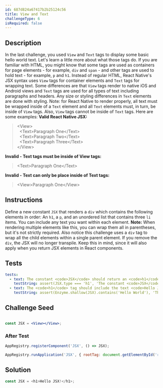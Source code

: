 ```yaml
---
id: 687d824a67417b2b25124c56
title: View and Text
challengeType: 6
isRequired: false
---
```


## Description
<section id='description'>
<section id='description'>
In the last challenge, you used <code>View</code> and <code>Text</code> tags to display some basic hello world text. Let's learn a little more about what those tags do.
If you are familiar with HTML, you might know that some tags are used as containers for page elements - for example, <code>div</code> and <code>span</code> - and other tags are used to hold text - for example, <code>p</code> and <code>h1</code>. Instead of regular HTML, React Native's JSX syntax uses <code>View</code> tags for container elements and <code>Text</code> tags for wrapping text.
Some differences are that <code>View</code> tags render to native iOS and Android views and <code>Text</code> tags are used for all types of text including paragraphs and headers. Any size or styling differences in <code>Text</code> elements are done with styling.
Note: for React Native to render properly, all text must be wrapped inside of a <code>Text</code> element and all <code>Text</code> elements must, in turn, be inside of <code>View</code> tags. Also, <code>View</code> tags cannot be inside of <code>Text</code> tags.
Here are some examples:
<b>Valid React Native JSX:</b>
<blockquote>&lt;View&gt;<br>&nbsp;&nbsp;&lt;Text&gt;Paragraph One&lt;/Text&gt;<br>&nbsp;&nbsp;&lt;Text&gt;Paragraph Two&lt;/Text&gt;<br>&nbsp;&nbsp;&lt;Text&gt;Paragraph Three&lt;/Text&gt;<br>&lt;/View&gt;</blockquote>
<b>Invalid - Text tags must be inside of View tags:</b>
<blockquote>&lt;Text&gt;Paragraph One&lt;/Text&gt;<br></blockquote>
<b>Invalid - Text can only be place inside of Text tags:</b>
<blockquote>&lt;View&gt;Paragraph One&lt;/View&gt;<br></blockquote>
</section>

## Instructions
<section id='instructions'>
Define a new constant <code>JSX</code> that renders a <code>div</code> which contains the following elements in order:
An <code>h1</code>, a <code>p</code>, and an unordered list that contains three <code>li</code> items. You can include any text you want within each element.
<strong>Note:</strong>&nbsp;When rendering multiple elements like this, you can wrap them all in parentheses, but it's not strictly required. Also notice this challenge uses a <code>div</code> tag to wrap all the child elements within a single parent element. If you remove the <code>div</code>, the JSX will no longer transpile. Keep this in mind, since it will also apply when you return JSX elements in React components.
</section>

## Tests
<section id='tests'>

```yml
tests:
  - text: The constant <code>JSX</code> should return an <code>h1</code> element.
    testString: assert(JSX.type === 'h1', 'The constant <code>JSX</code> should return an <code>h1</code> element.');
  - text: The <code>h1</code> tag should include the text <code>Hello JSX!</code>
    testString: assert(Enzyme.shallow(JSX).contains('Hello World'), 'The <code>h1</code> tag should include the text <code>Hello JSX!</code>');

```

</section>

## Challenge Seed
<section id='challengeSeed'>

<div id='jsx-seed'>

```jsx

const JSX = <View></View>;

```

</div>


### After Test
<div id='jsx-teardown'>

```js
AppRegistry.registerComponent('JSX', () => JSX);

AppRegistry.runApplication('JSX', { rootTag: document.getElementById('react-root')});
```

</div>

</section>

## Solution
<section id='solution'>


```js
const JSX = <h1>Hello JSX!</h1>;
```

</section>

